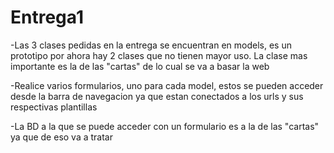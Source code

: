 # Entrega1

-Las 3 clases pedidas en la entrega se encuentran en models, es un prototipo por ahora hay 2 clases que no tienen mayor uso. La clase mas importante es 
la de las "cartas" de lo cual se va a basar la web

-Realice varios formularios, uno para cada model, estos se pueden acceder desde la barra de navegacion ya que estan conectados a los urls y sus respectivas plantillas

-La BD a la que se puede acceder con un formulario es a la de las "cartas" ya que de eso va a tratar

